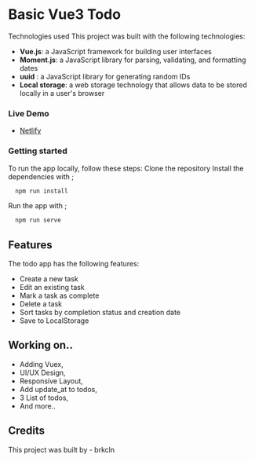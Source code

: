 # Basic Vue3 Todo

Technologies used
This project was built with the following technologies:

- **Vue.js**: a JavaScript framework for building user interfaces
- **Moment.js**: a JavaScript library for parsing, validating, and formatting dates
- **uuid** : a JavaScript library for generating random IDs
- **Local storage**: a web storage technology that allows data to be stored locally in a user's browser

### Live Demo

- [Netlify](https://brkcln-todo.netlify.app/)

### Getting started
To run the app locally, follow these steps:
Clone the repository
Install the dependencies with ;
```bash
  npm run install
```
Run the app with ; 
```bash
  npm run serve
```
## Features
The todo app has the following features:
- Create a new task
- Edit an existing task
- Mark a task as complete
- Delete a task
- Sort tasks by completion status and creation date
- Save to LocalStorage

## Working on..
- Adding Vuex,
- UI/UX Design,
- Responsive Layout,
- Add update_at to todos,
- 3 List of todos,
- And more..

## Credits
This project was built by - brkcln
